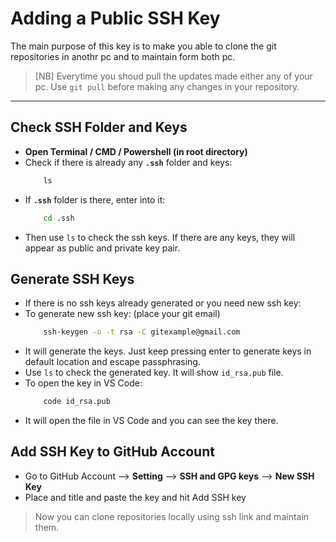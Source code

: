 # Adding a Public SSH Key
The main purpose of this key is to make you able to clone the git repositories in anothr pc and to maintain form both pc.
> [NB] Everytime you shoud pull the updates made either any of your pc. Use `git pull` before making any changes in your repository.
---

## Check SSH Folder and Keys
- **Open Terminal / CMD / Powershell (in root directory)**
- Check if there is already any **`.ssh`** folder and keys:
    ```cmd
        ls
    ```
- If **`.ssh`** folder is there, enter into it:
    ```cmd
        cd .ssh
    ```
- Then use `ls` to check the ssh keys. If there are any keys, they will appear as public and private key pair.

## Generate SSH Keys
- If there is no ssh keys already generated or you need new ssh key:
- To generate new ssh key: (place your git email)
    ```cmd
        ssh-keygen -o -t rsa -C gitexample@gmail.com
    ```
- It will generate the keys. Just keep pressing enter to generate keys in default location and escape passphrasing.
- Use `ls` to check the generated key. It will show `id_rsa.pub` file.
- To open the key in VS Code:
    ```cmd
        code id_rsa.pub
    ```
- It will open the file in VS Code and you can see the key there.

## Add SSH Key to GitHub Account
- Go to GitHub Account --> **Setting** --> **SSH and GPG keys** --> **New SSH Key**
- Place and title and paste the key and hit Add SSH key

> Now you can clone repositories locally using ssh link and maintain them.